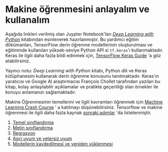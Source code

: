# Makine öğrenmesini anlayalım ve kullanalım

Aşağıda linkleri verilmiş olan Juypter Notebook'ları
*[Deep Learning with Python](https://books.google.com/books?id=Yo3CAQAACAAJ)* kitabından esinlenerek hazırlanmıştır.
Bu yardımcı eğitim dökümanları, TensorFlow derin öğrenme modellerinin oluşturulması ve eğitiminde kullanılan yüksek-seviye Python API si `tf.keras`'ı kullanmaktadır. Keras ile ilgili daha fazla bildi edinmek için, [TensorFlow Keras Guide](../../guide/keras) 'a göz atabilirsiniz.

Yayıncı notu: *Deep Learning with Python* kitabı, Python dili ve Keras kütüphanesini kullanarak derin öğrenme konusunu tanıtmaktadır. Keras'ın yaratıcısı ve Google AI araştırmacısı François Chollet tarafından yazılan bu kitap, kolay anlaşılabilir açıklamalar ve pratikte geçerliliği olan örnekler ile konuyu anlamanızı sağlamaktadır.

Makine Öğrenmesinin temellerini ve ilgili kavramları öğrenmek için
[Machine Learning Crash Course](https://developers.google.com/machine-learning/crash-course/) ' a katılmayı düşünebilirsiniz.
Tensorflow ve makine öğrenmesi ile ilgili daha fazla kaynak [sonraki adımlar](../next_steps) 'da listelenmiştir.

1. [Temel sınıflandırma](./basic_classification.ipynb)
2. [Metin sınıflandırma](./basic_text_classification.ipynb)
3. [Regrasyon](./basic_regression.ipynb)
4. [Aşırı uyum ve yetersiz uyum](./overfit_and_underfit.ipynb)
5. [Modellerin kaydedilmesi ve yeniden yüklenmesi](./save_and_restore_models.ipynb)

